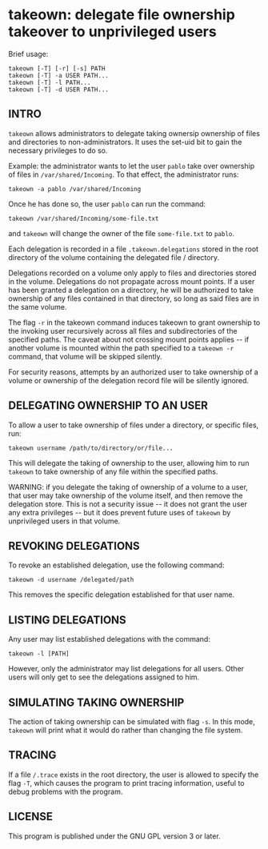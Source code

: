 takeown: delegate file ownership takeover to unprivileged users
===============================================================

Brief usage:

    takeown [-T] [-r] [-s] PATH
    takeown [-T] -a USER PATH...
    takeown [-T] -l PATH...
    takeown [-T] -d USER PATH...

INTRO
-----

`takeown` allows administrators to delegate taking ownersip ownership of files
and directories to non-administrators.  It uses the set-uid bit to gain the
necessary privileges to do so.

Example: the administrator wants to let the user `pablo` take over ownership
of files in `/var/shared/Incoming`.  To that effect, the administrator runs:

    takeown -a pablo /var/shared/Incoming

Once he has done so, the user `pablo` can run the command:

    takeown /var/shared/Incoming/some-file.txt

and `takeown` will change the owner of the file `some-file.txt` to `pablo`.

Each delegation is recorded in a file `.takeown.delegations` stored in the
root directory of the volume containing the delegated file / directory.

Delegations recorded on a volume only apply to files and directories
stored in the volume.  Delegations do not propagate across mount points.
If a user has been granted a delegation on a directory, he will be
authorized to take ownership of any files contained in that directory,
so long as said files are in the same volume.

The flag `-r` in the takeown command induces takeown to grant ownership to the
invoking user recursively across all files and subdirectories of the specified
paths.  The caveat about not crossing mount points applies -- if another
volume is mounted within the path specified to a `takeown -r` command, that
volume will be skipped silently.

For security reasons, attempts by an authorized user to take ownership of
a volume or ownership of the delegation record file will be silently ignored.

DELEGATING OWNERSHIP TO AN USER
-------------------------------

To allow a user to take ownership of files under a directory, or specific
files, run:

    takeown username /path/to/directory/or/file...

This will delegate the taking of ownership to the user, allowing him to run
`takeown` to take ownership of any file within the specified paths.

WARNING: if you delegate the taking of ownership of a volume to a user,
that user may take ownership of the volume itself, and then remove the
delegation store.  This is not a security issue -- it does not grant the
user any extra privileges -- but it does prevent future uses of `takeown`
by unprivileged users in that volume.

REVOKING DELEGATIONS
--------------------

To revoke an established delegation, use the following command:

    takeown -d username /delegated/path

This removes the specific delegation established for that user name.

LISTING DELEGATIONS
-------------------

Any user may list established delegations with the command:

    takeown -l [PATH]

However, only the administrator may list delegations for all users.  Other
users will only get to see the delegations assigned to him.

SIMULATING TAKING OWNERSHIP
---------------------------

The action of taking ownership can be simulated with flag `-s`.  In this mode,
`takeown` will print what it would do rather than changing the file system.

TRACING
-------

If a file `/.trace` exists in the root directory, the user is allowed to
specify the flag `-T`, which causes the program to print tracing information,
useful to debug problems with the program.

LICENSE
-------

This program is published under the GNU GPL version 3 or later.
